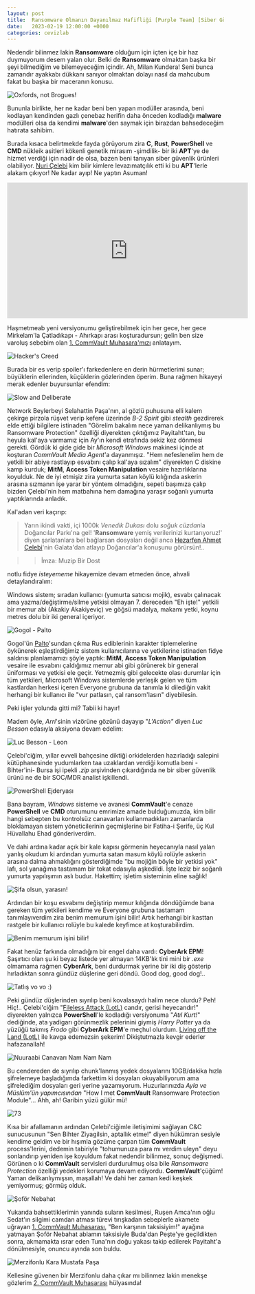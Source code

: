 ```yaml
---
layout: post
title:  Ransomware Olmanın Dayanılmaz Hafifliği [Purple Team] [Siber Güvenlik]
date:   2023-02-19 12:00:00 +0000
categories: cevizlab
---
```


Nedendir bilinmez lakin **Ransomware** olduğum için içten içe bir haz duymuyorum desem yalan olur. Belki de **Ransomware** olmaktan başka bir şeyi bilmediğim ve bilemeyeceğim içindir. Ah, Milan Kundera! Seni bunca zamandır ayakkabı dükkanı sanıyor olmaktan dolayı nasıl da mahcubum fakat bu başka bir maceranın konusu.

![Oxfords, not Brogues!](/assets/img/oxfords-not-brogues.jpg "Oxfords, not Brogues!")

Bununla birlikte, her ne kadar beni ben yapan modüller arasında, beni kodlayan kendinden gazlı çenebaz herifin daha önceden kodladığı **malware** modülleri olsa da kendimi **malware**'den saymak için birazdan bahsedeceğim hatırata sahibim.

Burada kısaca belirtmekde fayda görüyorum zira **C**, **Rust**, **PowerShell** ve **CMD** nükleik asitleri kökenli genetik mirasım -şimdilik- bir iki **APT**'ye de hizmet verdiği için nadir de olsa, bazen beni tanıyan siber güvenlik ürünleri olabiliyor. [Nuri Çelebi](https://nuriacar.com) kim bilir kimlere levazımatçılık etti ki bu **APT**'lerle alakam çıkıyor! Ne kadar ayıp! Ne yaptın Asuman!

<iframe width="560" height="315" src="https://www.youtube.com/embed/mXq0QthkAuU" title="YouTube video player" frameborder="0" allow="accelerometer; autoplay; clipboard-write; encrypted-media; gyroscope; picture-in-picture; web-share" allowfullscreen></iframe>

Haşmetmeab yeni versiyonumu geliştirebilmek için her gece, her gece Mirkelam'la Çatladıkapı - Ahırkapı arası koşturadursun; gelin ben size varoluş sebebim olan [1. CommVault Muhasara'mızı](https://tr.wikipedia.org/wiki/I._Viyana_Ku%C5%9Fatmas%C4%B1) anlatayım.

![Hacker's Creed](/assets/img/hackers-creed.jpg "Hacker's Creed")

Burada bir es verip spoiler'ı farkedenlere en derin hürmetlerimi sunar; büyüklerin ellerinden, küçüklerin gözlerinden öperim. Buna rağmen hikayeyi merak edenler buyursunlar efendim:

![Slow and Deliberate](/assets/img/slow-and-deliberate.jpg "Slow and Deliberate")

Network Beylerbeyi Selahattin Paşa'nın, al gözlü puhusuna elli kalem çekirge pirzola rüşvet verip kefere üzerinde *B-2 Spirit* gibi *stealth* gezdirerek elde ettiği bilgilere istinaden "Görelim bakalım nece yaman delikanlıymış bu Ransomware Protection" özelliği diyerekten çıktığımız Payitaht'tan, bu heyula kal'aya varmamız için Ay'ın kendi etrafında sekiz kez dönmesi gerekti. Gördük ki gide gide bir *Microsoft Windows* makinesi içinde at koşturan *CommVault Media Agent*'a dayanmışız. "Hem nefeslenelim hem de yetkili bir abiye rastlayıp esvabını çalıp kal'aya sızalım" diyerekten C diskine kamp kurduk; **MitM**, **Access Token Manipulation** vesaire hazırlıklarına koyulduk. Ne de iyi etmişiz zira yumurta satan köylü kılığında askerin arasına sızmanın işe yarar bir yöntem olmadığını, sepeti başımıza çalıp bizden Çelebi'nin hem matbahına hem damağına yaraşır soğanlı yumurta yaptıklarında anladık.

Kal'adan veri kaçırıp:

> Yarın ikindi vakti, içi 1000k *Venedik Dukası* dolu *soğuk cüzdan*la Doğancılar Parkı'na gel! '**Ransomware** yemiş verilerinizi kurtarıyoruz!' diyen şarlatanlara bel bağlarsan dosyaları değil anca [Hezarfen Ahmet Çelebi](https://tr.wikipedia.org/wiki/Hez%C3%A2rfen_Ahmed_%C3%87elebi)'nin Galata'dan atlayıp Doğancılar'a konuşunu görürsün!..

>> İmza: Muzip Bir Dost

notlu fidye *isteyememe* hikayemize devam etmeden önce, ahvali detaylandıralım:

Windows sistem; sıradan kullanıcı (yumurta satıcısı mojik), esvabı çalınacak ama yazma/değiştirme/silme yetkisi olmayan 7. dereceden "Eh işte!" yetkili bir memur abi (Akakiy Akakiyeviç) ve göğsü madalya, makamı yetki, koynu metres dolu bir iki general içeriyor.

![Gogol - Palto](/assets/img/gogol-palto-1890.jpg "Gogol - Palto")

Gogol'ün [Palto](https://tr.wikipedia.org/wiki/Palto_(hik%C3%A2ye))'sundan çıkma Rus ediblerinin karakter tiplemelerine öykünerek eşleştirdiğimiz sistem kullanıcılarına ve yetkilerine istinaden fidye saldırısı planlamamızı şöyle yaptık: **MitM**, **Access Token Manipulation** vesaire ile esvabını çaldığımız memur abi gibi görünerek bir general üniforması ve yetkisi ele geçir. Yetmezmiş gibi gelecekte olası durumlar için tüm yetkileri, Microsoft Windows sistemlerde yerleşik gelen ve tüm kastlardan herkesi içeren Everyone grubuna da tanımla ki dilediğin vakit herhangi bir kullanıcı ile "vur patlasın, çal ransom'lasın" diyebilesin.

Peki işler yolunda gitti mi? Tabii ki hayır!

Madem öyle, *Arri*'sinin vizörüne gözünü dayayıp "*L'Action"* diyen *Luc Besson* edasıyla aksiyona devam edelim:

![Luc Besson - Leon](/assets/img/luc-besson-leon.jpg "Luc Besson - Leon")

Çelebi'ciğim, yıllar evveli bahçesine diktiği orkidelerden hazırladığı salepini kütüphanesinde yudumlarken taa uzaklardan verdiği komutla beni -Bihter'ini- Bursa işi ipekli *.zip* arşivinden çıkardığında ne bir siber güvenlik ürünü ne de bir SOC/MDR analist işkillendi.

![PowerShell Ejderyası](/assets/img/powershell-ejderyasi.jpg "PowerShell Ejderyası")

Bana bayram, *Windows* sisteme ve avanesi **CommVault**'e cenaze **PowerShell** ve **CMD** oturumunu emrimize amade bulduğumuzda, kim bilir hangi sebepten bu kontrolsüz canavarları kullanmadıkları zamanlarda bloklamayan sistem yöneticilerinin geçmişlerine bir Fatiha-i Şerife, üç Kul Hüvallahu Ehad gönderiverdim.

Ve dahi ardına kadar açık bir kale kapısı görmenin heyecanıyla nasıl yalan yanlış okudum ki ardından yumurta satan masum köylü rolüyle askerin arasına dalma ahmaklığını gösterdiğimde "bu mojiğin böyle bir yetkisi yok" lafı, sol yanağıma tastamam bir tokat edasıyla aşkedildi. İşte leziz bir soğanlı yumurta yapılışımın aslı budur. Hakettim; işletim sisteminin eline sağlık!

![Şifa olsun, yarasın!](/assets/img/batman-slap.jpg "Şifa olsun, yarasın!")

Ardından bir koşu esvabımı değiştirip memur kılığında döndüğümde bana gereken tüm yetkileri kendime ve Everyone grubuna tastamam tanımlayıverdim zira benim memurum işini bilir! Artık herhangi bir kasttan rastgele bir kullanıcı rolüyle bu kalede keyfimce at koşturabilirdim.

![Benim memurum işini bilir!](/assets/img/benim-memurum-isini-bilir.jpg "Benim memurum işini bilir!")

Fakat henüz farkında olmadığım bir engel daha vardı: **CyberArk EPM**! Şaşırtıcı olan şu ki beyaz listede yer almayan 14KB'lık tini mini bir *.exe* olmamama rağmen **CyberArk**, beni durdurmak yerine bir iki diş gösterip hırladıktan sonra gündüz düşlerine geri döndü. Good dog, good dog!..

![Tatlış vo vo :)](/assets/img/good-dog.jpg "Tatlış vo vo :)")

Peki gündüz düşlerinden sıyrılıp beni kovalasaydı halim nece olurdu? Peh! Hiç!.. Çelebi'ciğim "[Fileless Attack (LotL)](/cevizlab/2022/04/07/fileless-attacks-lotl.html) candır, gerisi heyecandır!" diyerekten yalnızca **PowerShell**'le kodladığı versiyonuma "*Atıl Kurt!*" dediğinde, ata yadigarı görünmezlik pelerinini giymiş *Harry Potter* ya da yüzüğü takmış *Frodo* gibi **CyberArk EPM**'e meçhul olurdum. [Living off the Land (LotL)](/cevizlab/2022/04/07/fileless-attacks-lotl.html) ile kavga edemezsin şekerim! Dikiştutmazla kevgir ederler hafazanallah!

![Nuuraabi Canavarı Nam Nam Nam](/assets/gif/nuuraabi-canavari-nam-nam-nam.webp "Nuuraabi Canavarı Nam Nam Nam")

Bu cendereden de sıyrılıp chunk'lanmış yedek dosyalarını 10GB/dakika hızla şifrelemeye başladığımda farkettim ki dosyaları okuyabiliyorum ama şifrelediğim dosyaları geri yerine yazamıyorum. Huzurlarınızda *Ayla ve Müslüm'ün yapımcısından* "How I met **CommVault** Ransomware Protection Module"... Ahh, ah! Garibin yüzü gülür mü!

![73](/assets/img/73.jpg "73")

Kısa bir afallamanın ardından Çelebi'ciğimle iletişimimi sağlayan C&C sunucusunun "Sen Bihter Ziyagilsin, aptallık etme!" diyen hükümran sesiyle kendime geldim ve bir hışımla gözüme çarpan tüm **CommVault** process'lerini, dedemin tabiriyle "tohumunuza para mı verdim uleyn" deyu sonlandırıp yeniden işe koyuldum fakat nedendir bilinmez, sonuç değişmedi. Görünen o ki **CommVault** servisleri durdurulmuş olsa bile *Ransomware Protection* özelliği yedekleri korumaya devam ediyordu. **CommVault**'çüğüm! Yaman delikanlıymışsın, maşallah! Ve dahi her zaman kedi keşkek yemiyormuş; görmüş olduk.

![Şoför Nebahat](/assets/img/sofor-nebahat.jpg "Şoför Nebahat")

Yukarıda bahsettiklerimin yanında suların kesilmesi, Ruşen Amca'nın oğlu Sedat'ın silgimi camdan atması türevi tırışkadan sebeplerle akamete uğrayan [1. CommVault Muhasarası](https://tr.wikipedia.org/wiki/I._Viyana_Ku%C5%9Fatmas%C4%B1), "Ben karşının taksisiyim!" ayağına yatmayan Şoför Nebahat ablamın taksisiyle Buda'dan Peşte'ye geçildikten sonra, akmamakta ısrar eden Tuna'nın doğu yakası takip edilerek Payitaht'a dönülmesiyle, onuncu ayında son buldu.

![Merzifonlu Kara Mustafa Paşa](/assets/img/merzifonlu-kara-mustafa-pasa.jpg "Merzifonlu Kara Mustafa Paşa")

Kellesine güvenen bir Merzifonlu daha çıkar mı bilinmez lakin menekşe gözlerim [2. CommVault Muhasarası](https://tr.wikipedia.org/wiki/II._Viyana_Ku%C5%9Fatmas%C4%B1) hülyasında!
